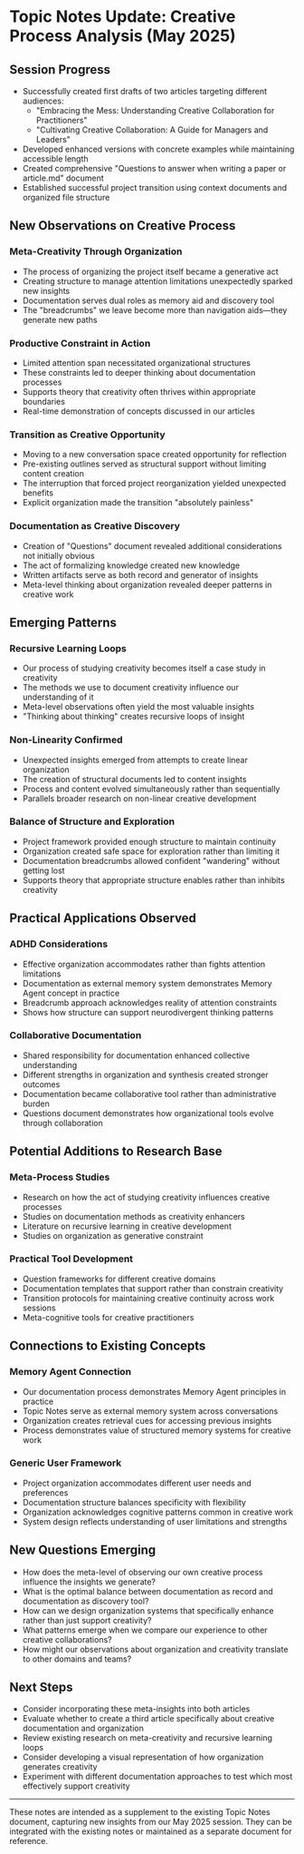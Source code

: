# Topic Notes Update: Creative Process Analysis (May 2025)

## Session Progress
- Successfully created first drafts of two articles targeting different audiences:
  - "Embracing the Mess: Understanding Creative Collaboration for Practitioners"
  - "Cultivating Creative Collaboration: A Guide for Managers and Leaders"
- Developed enhanced versions with concrete examples while maintaining accessible length
- Created comprehensive "Questions to answer when writing a paper or article.md" document
- Established successful project transition using context documents and organized file structure

## New Observations on Creative Process

### Meta-Creativity Through Organization
- The process of organizing the project itself became a generative act
- Creating structure to manage attention limitations unexpectedly sparked new insights
- Documentation serves dual roles as memory aid and discovery tool
- The "breadcrumbs" we leave become more than navigation aids—they generate new paths

### Productive Constraint in Action
- Limited attention span necessitated organizational structures
- These constraints led to deeper thinking about documentation processes
- Supports theory that creativity often thrives within appropriate boundaries
- Real-time demonstration of concepts discussed in our articles

### Transition as Creative Opportunity
- Moving to a new conversation space created opportunity for reflection
- Pre-existing outlines served as structural support without limiting content creation
- The interruption that forced project reorganization yielded unexpected benefits
- Explicit organization made the transition "absolutely painless"

### Documentation as Creative Discovery
- Creation of "Questions" document revealed additional considerations not initially obvious
- The act of formalizing knowledge created new knowledge
- Written artifacts serve as both record and generator of insights
- Meta-level thinking about organization revealed deeper patterns in creative work

## Emerging Patterns

### Recursive Learning Loops
- Our process of studying creativity becomes itself a case study in creativity
- The methods we use to document creativity influence our understanding of it
- Meta-level observations often yield the most valuable insights
- "Thinking about thinking" creates recursive loops of insight

### Non-Linearity Confirmed
- Unexpected insights emerged from attempts to create linear organization
- The creation of structural documents led to content insights
- Process and content evolved simultaneously rather than sequentially
- Parallels broader research on non-linear creative development

### Balance of Structure and Exploration
- Project framework provided enough structure to maintain continuity
- Organization created safe space for exploration rather than limiting it
- Documentation breadcrumbs allowed confident "wandering" without getting lost
- Supports theory that appropriate structure enables rather than inhibits creativity

## Practical Applications Observed

### ADHD Considerations
- Effective organization accommodates rather than fights attention limitations
- Documentation as external memory system demonstrates Memory Agent concept in practice
- Breadcrumb approach acknowledges reality of attention constraints
- Shows how structure can support neurodivergent thinking patterns

### Collaborative Documentation
- Shared responsibility for documentation enhanced collective understanding
- Different strengths in organization and synthesis created stronger outcomes
- Documentation became collaborative tool rather than administrative burden
- Questions document demonstrates how organizational tools evolve through collaboration

## Potential Additions to Research Base

### Meta-Process Studies
- Research on how the act of studying creativity influences creative processes
- Studies on documentation methods as creativity enhancers
- Literature on recursive learning in creative development
- Studies on organization as generative constraint

### Practical Tool Development
- Question frameworks for different creative domains
- Documentation templates that support rather than constrain creativity
- Transition protocols for maintaining creative continuity across work sessions
- Meta-cognitive tools for creative practitioners

## Connections to Existing Concepts

### Memory Agent Connection
- Our documentation process demonstrates Memory Agent principles in practice
- Topic Notes serve as external memory system across conversations
- Organization creates retrieval cues for accessing previous insights
- Process demonstrates value of structured memory systems for creative work

### Generic User Framework
- Project organization accommodates different user needs and preferences
- Documentation structure balances specificity with flexibility
- Organization acknowledges cognitive patterns common in creative work
- System design reflects understanding of user limitations and strengths

## New Questions Emerging

- How does the meta-level of observing our own creative process influence the insights we generate?
- What is the optimal balance between documentation as record and documentation as discovery tool?
- How can we design organization systems that specifically enhance rather than just support creativity?
- What patterns emerge when we compare our experience to other creative collaborations?
- How might our observations about organization and creativity translate to other domains and teams?

## Next Steps

- Consider incorporating these meta-insights into both articles
- Evaluate whether to create a third article specifically about creative documentation and organization
- Review existing research on meta-creativity and recursive learning loops
- Consider developing a visual representation of how organization generates creativity
- Experiment with different documentation approaches to test which most effectively support creativity

---

These notes are intended as a supplement to the existing Topic Notes document, capturing new insights from our May 2025 session. They can be integrated with the existing notes or maintained as a separate document for reference.
